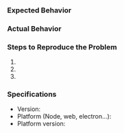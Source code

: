 ### Expected Behavior


### Actual Behavior


### Steps to Reproduce the Problem

  1.
  1.
  1.

### Specifications

  - Version:
  - Platform (Node, web, electron...):
  - Platform version:
